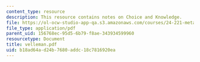 ```yaml
---
content_type: resource
description: This resource contains notes on Choice and Knowledge.
file: https://ol-ocw-studio-app-qa.s3.amazonaws.com/courses/24-221-metaphysics-free-will-fall-2004/b18ad64ad24b7680addc18c7816920ea_velleman.pdf
file_type: application/pdf
parent_uid: 156768ec-95d5-6b79-f8ae-343934599960
resourcetype: Document
title: velleman.pdf
uid: b18ad64a-d24b-7680-addc-18c7816920ea
---
```

